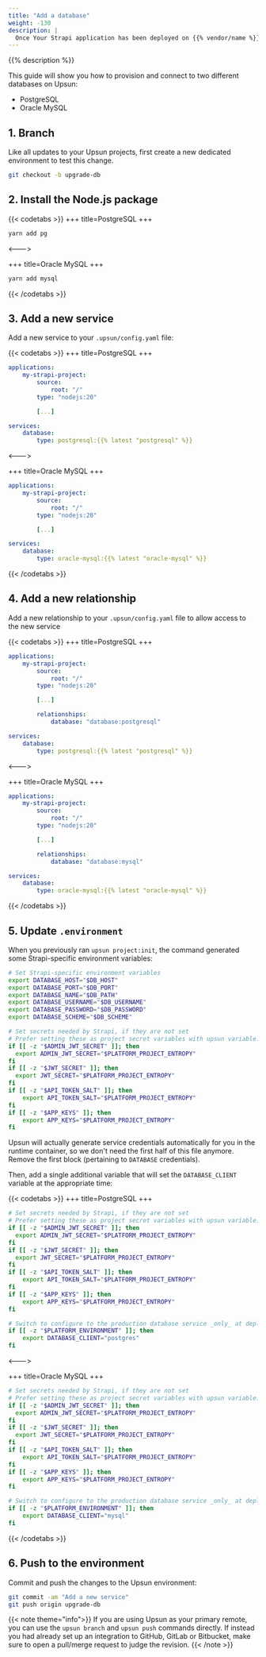 ```yaml
---
title: "Add a database"
weight: -130
description: |
  Once Your Strapi application has been deployed on {{% vendor/name %}}, you might want to add and configure a service to your application.
---
```


{{% description %}}

This guide will show you how to provision and connect to two different databases on Upsun:

- PostgreSQL
- Oracle MySQL

## 1. Branch

Like all updates to your Upsun projects, first create a new dedicated environment to test this change.

```bash
git checkout -b upgrade-db
```

## 2. Install the Node.js package

{{< codetabs >}}
+++
title=PostgreSQL
+++
```bash
yarn add pg
```
<--->

+++
title=Oracle MySQL
+++
```bash
yarn add mysql
```
{{< /codetabs >}}

## 3. Add a new service

Add a new service to your `.upsun/config.yaml` file:

{{< codetabs >}}
+++
title=PostgreSQL
+++
```yaml {location=".upsun/config.yaml"}
applications:
    my-strapi-project:
        source:
            root: "/"
        type: "nodejs:20"

        [...]

services:
    database:
	    type: postgresql:{{% latest "postgresql" %}}
```
<--->

+++
title=Oracle MySQL
+++
```yaml {location=".upsun/config.yaml"}
applications:
    my-strapi-project:
        source:
            root: "/"
        type: "nodejs:20"

        [...]

services:
    database:
	    type: oracle-mysql:{{% latest "oracle-mysql" %}}
```
{{< /codetabs >}}

## 4. Add a new relationship

Add a new relationship to your `.upsun/config.yaml` file to allow access to the new service

{{< codetabs >}}
+++
title=PostgreSQL
+++
```yaml {location=".upsun/config.yaml"}
applications:
    my-strapi-project:
        source:
            root: "/"
        type: "nodejs:20"

        [...]

        relationships:
            database: "database:postgresql"

services:
    database:
	    type: postgresql:{{% latest "postgresql" %}}
```
<--->

+++
title=Oracle MySQL
+++
```yaml {location=".upsun/config.yaml"}
applications:
    my-strapi-project:
        source:
            root: "/"
        type: "nodejs:20"

        [...]

        relationships:
            database: "database:mysql"

services:
    database:
	    type: oracle-mysql:{{% latest "oracle-mysql" %}}
```
{{< /codetabs >}}

## 5. Update `.environment`

When you previously ran `upsun project:init`, the command generated some Strapi-specific environment variables:

```bash {location=".environment"}
# Set Strapi-specific environment variables
export DATABASE_HOST="$DB_HOST"
export DATABASE_PORT="$DB_PORT"
export DATABASE_NAME="$DB_PATH"
export DATABASE_USERNAME="$DB_USERNAME"
export DATABASE_PASSWORD="$DB_PASSWORD"
export DATABASE_SCHEME="$DB_SCHEME"

# Set secrets needed by Strapi, if they are not set
# Prefer setting these as project secret variables with upsun variable:create env:SECRET_NAME --sensitive=true
if [[ -z "$ADMIN_JWT_SECRET" ]]; then
  export ADMIN_JWT_SECRET="$PLATFORM_PROJECT_ENTROPY"
fi
if [[ -z "$JWT_SECRET" ]]; then
  export JWT_SECRET="$PLATFORM_PROJECT_ENTROPY"
fi
if [[ -z "$API_TOKEN_SALT" ]]; then
    export API_TOKEN_SALT="$PLATFORM_PROJECT_ENTROPY"
fi
if [[ -z "$APP_KEYS" ]]; then
    export APP_KEYS="$PLATFORM_PROJECT_ENTROPY"
fi
```

Upsun will actually generate service credentials automatically for you in the runtime container, so we don't need the first half of this file anymore. 
Remove the first block (pertaining to `DATABASE` credentials).

Then, add a single additional variable that will set the `DATABASE_CLIENT` variable at the appropriate time:

{{< codetabs >}}
+++
title=PostgreSQL
+++
```bash {location=".environment"}
# Set secrets needed by Strapi, if they are not set
# Prefer setting these as project secret variables with upsun variable:create env:SECRET_NAME --sensitive=true
if [[ -z "$ADMIN_JWT_SECRET" ]]; then
  export ADMIN_JWT_SECRET="$PLATFORM_PROJECT_ENTROPY"
fi
if [[ -z "$JWT_SECRET" ]]; then
  export JWT_SECRET="$PLATFORM_PROJECT_ENTROPY"
fi
if [[ -z "$API_TOKEN_SALT" ]]; then
    export API_TOKEN_SALT="$PLATFORM_PROJECT_ENTROPY"
fi
if [[ -z "$APP_KEYS" ]]; then
    export APP_KEYS="$PLATFORM_PROJECT_ENTROPY"
fi

# Switch to configure to the production database service _only_ at deploy time.
if [[ -z "$PLATFORM_ENVIRONMENT" ]]; then
    export DATABASE_CLIENT="postgres"
fi
```
<--->

+++
title=Oracle MySQL
+++
```bash {location=".environment"}
# Set secrets needed by Strapi, if they are not set
# Prefer setting these as project secret variables with upsun variable:create env:SECRET_NAME --sensitive=true
if [[ -z "$ADMIN_JWT_SECRET" ]]; then
  export ADMIN_JWT_SECRET="$PLATFORM_PROJECT_ENTROPY"
fi
if [[ -z "$JWT_SECRET" ]]; then
  export JWT_SECRET="$PLATFORM_PROJECT_ENTROPY"
fi
if [[ -z "$API_TOKEN_SALT" ]]; then
    export API_TOKEN_SALT="$PLATFORM_PROJECT_ENTROPY"
fi
if [[ -z "$APP_KEYS" ]]; then
    export APP_KEYS="$PLATFORM_PROJECT_ENTROPY"
fi

# Switch to configure to the production database service _only_ at deploy time.
if [[ -z "$PLATFORM_ENVIRONMENT" ]]; then
    export DATABASE_CLIENT="mysql"
fi
```
{{< /codetabs >}}

## 6. Push to the environment

Commit and push the changes to the Upsun environment:

```bash
git commit -am "Add a new service"
git push origin upgrade-db
```

{{< note theme="info">}}
If you are using Upsun as your primary remote, you can use the `upsun branch` and `upsun push` commands directly.
If instead you had already set up an integration to GitHub, GitLab or Bitbucket, make sure to open a pull/merge request to judge the revision.
{{< /note >}}
